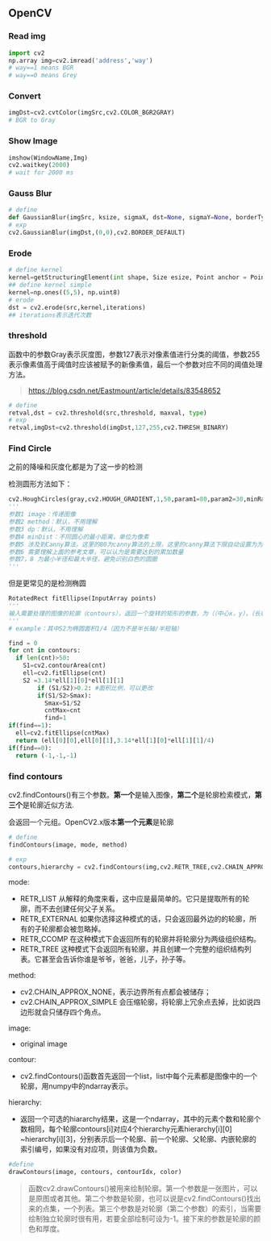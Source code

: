 ## OpenCV

### Read img

```python
import cv2
np.array img=cv2.imread('address','way')
# way==1 means BGR
# way==0 means Grey
```

### Convert

```python
imgDst=cv2.cvtColor(imgSrc,cv2.COLOR_BGR2GRAY)
# BGR to Gray
```

### Show Image

```python
imshow(WindowName,Img)
cv2.waitkey(2000)
# wait for 2000 ms
```

### Gauss Blur

```python
# define
def GaussianBlur(imgSrc, ksize, sigmaX, dst=None, sigmaY=None, borderType=None)
# exp
cv2.GaussianBlur(imgDst,(0,0),cv2.BORDER_DEFAULT)
```

### Erode

```python
# define kernel
kernel=getStructuringElement(int shape, Size esize, Point anchor = Point(-1, -1));# shape:矩形：MORPH_RECT;交叉形:MORPH_CROSS;椭圆形：MORPH_ELLIPSE;
## define kernel simple
kernel=np.ones((5,5), np.uint8)
# erode
dst = cv2.erode(src,kernel,iterations)
## iterations表示迭代次数
```

### threshold

函数中的参数Gray表示灰度图，参数127表示对像素值进行分类的阈值，参数255表示像素值高于阈值时应该被赋予的新像素值，最后一个参数对应不同的阈值处理方法。

> https://blog.csdn.net/Eastmount/article/details/83548652

```python
# define
retval,dst = cv2.threshold(src,threshold, maxval, type)
# exp
retval,imgDst=cv2.threshold(imgDst,127,255,cv2.THRESH_BINARY)
```

### Find Circle

之前的降噪和灰度化都是为了这一步的检测

检测圆形方法如下：

```python
cv2.HoughCircles(gray,cv2.HOUGH_GRADIENT,1,50,param1=80,param2=30,minRadius=15,maxRadius=20)
'''
参数1 image：传递图像
参数2 method：默认，不用理解
参数3 dp：默认，不用理解
参数4 minDist：不同圆心的最小距离，单位为像素
参数5 涉及到Canny算法，这里的80为canny算法的上限，这里的canny算法下限自动设置为为上限一半，马上介绍canny算法
参数6 需要理解上面的参考文章，可以认为是需要达到的累加数量
参数7，8 为最小半径和最大半径，避免识别白色的圆圈
'''
```

但是更常见的是检测椭圆

```python
RotatedRect fitEllipse(InputArray points)
'''
输入需要处理的图像的轮廓（contours），返回一个旋转的矩形的参数，为（（中心x，y），（长轴，短轴），旋转角度）
'''
# example：其中S2为椭圆面积1/4（因为不是半长轴/半短轴）

find = 0
for cnt in contours:
  if len(cnt)>50:
    S1=cv2.contourArea(cnt)
    ell=cv2.fitEllipse(cnt)
    S2 =3.14*ell[1][0]*ell[1][1]
    	if (S1/S2)>0.2: #面积比例，可以更改
        if(S1/S2>Smax):
          Smax=S1/S2
          cntMax=cnt
          find=1
if(find==1):
  ell=cv2.fitEllipse(cntMax)
  return (ell[0][0],ell[0][1],3.14*ell[1][0]*ell[1][1]/4)
if(find==0):
  return (-1,-1,-1)
```

### find contours

cv2.findContours()有三个参数。**第一个**是输入图像，**第二个**是轮廓检索模式，**第三个**是轮廓近似方法.

会返回一个元组。OpenCV2.x版本**第一个元素**是轮廓

```python
# define
findContours(image, mode, method)

# exp
contours,hierarchy = cv2.findContours(img,cv2.RETR_TREE,cv2.CHAIN_APPROX_SIMPLE)


```

mode:

* RETR_LIST 从解释的角度来看，这中应是最简单的。它只是提取所有的轮廓，而不去创建任何父子关系。
* RETR_EXTERNAL 如果你选择这种模式的话，只会返回最外边的的轮廓，所有的子轮廓都会被忽略掉。
* RETR_CCOMP 在这种模式下会返回所有的轮廓并将轮廓分为两级组织结构。
* RETR_TREE 这种模式下会返回所有轮廓，并且创建一个完整的组织结构列表。它甚至会告诉你谁是爷爷，爸爸，儿子，孙子等。

method:

* cv2.CHAIN_APPROX_NONE，表示边界所有点都会被储存；
* cv2.CHAIN_APPROX_SIMPLE 会压缩轮廓，将轮廓上冗余点去掉，比如说四边形就会只储存四个角点。

image:

* original image

contour:

* cv2.findContours()函数首先返回一个list，list中每个元素都是图像中的一个轮廓，用numpy中的ndarray表示。

hierarchy:

* 返回一个可选的hiararchy结果，这是一个ndarray，其中的元素个数和轮廓个数相同，每个轮廓contours[i]对应4个hierarchy元素hierarchy[i][0] ~hierarchy[i][3]，分别表示后一个轮廓、前一个轮廓、父轮廓、内嵌轮廓的索引编号，如果没有对应项，则该值为负数。

```python
#define
drawContours(image, contours, contourIdx, color)

```

> 函数cv2.drawContours()被用来绘制轮廓。第一个参数是一张图片，可以是原图或者其他。第二个参数是轮廓，也可以说是cv2.findContours()找出来的点集，一个列表。第三个参数是对轮廓（第二个参数）的索引，当需要绘制独立轮廓时很有用，若要全部绘制可设为-1。接下来的参数是轮廓的颜色和厚度。

